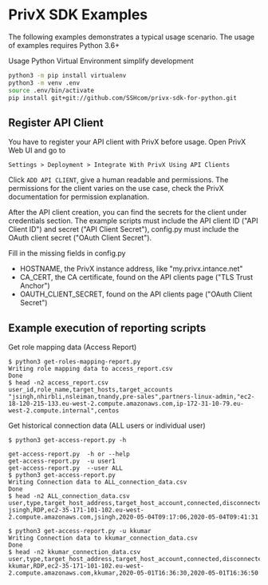# PrivX SDK Examples

The following examples demonstrates a typical usage scenario. The usage of examples requires Python 3.6+ 

Usage Python Virtual Environment simplify development 

```bash
python3 -m pip install virtualenv
python3 -m venv .env
source .env/bin/activate
pip install git+git://github.com/SSHcom/privx-sdk-for-python.git
```

## Register API Client

You have to register your API client with PrivX before usage. Open PrivX Web UI and go to

```
Settings > Deployment > Integrate With PrivX Using API Clients
```

Click `ADD API CLIENT`, give a human readable and permissions. The permissions for the client varies on the use case, check the PrivX documentation for permission explanation.

After the API client creation, you can find the secrets for the client
under credentials section. The example scripts must include the API client ID
("API Client ID") and secret ("API Client Secret"), config.py must include
the OAuth client secret ("OAuth Client Secret").

Fill in the missing fields in config.py
* HOSTNAME, the PrivX instance address, like "my.privx.intance.net"
* CA_CERT, the CA certificate, found on the API clients page ("TLS Trust Anchor")
* OAUTH_CLIENT_SECRET, found on the API clients page ("OAuth Client Secret")

## Example execution of reporting scripts

Get role mapping data (Access Report)
```
$ python3 get-roles-mapping-report.py
Writing role mapping data to access_report.csv
Done
$ head -n2 access_report.csv
user_id,role_name,target_hosts,target_accounts
"jsingh,nhirbli,nsleiman,tnandy,pre-sales",partners-linux-admin,"ec2-18-120-215-133.eu-west-2.compute.amazonaws.com,ip-172-31-10-79.eu-west-2.compute.internal",centos
```

Get historical connection data (ALL users or individual user)
```
$ python3 get-access-report.py -h

get-access-report.py  -h or --help
get-access-report.py  -u user1
get-access-report.py  --user ALL
$ python3 get-access-report.py
Writing Connection data to ALL_connection_data.csv
Done
$ head -n2 ALL_connection_data.csv
user,type,target_host_address,target_host_account,connected,disconnected
jsingh,RDP,ec2-35-171-101-102.eu-west-2.compute.amazonaws.com,jsingh,2020-05-04T09:17:06,2020-05-04T09:41:31

$ python3 get-access-report.py -u kkumar
Writing Connection data to kkumar_connection_data.csv
Done
$ head -n2 kkumar_connection_data.csv
user,type,target_host_address,target_host_account,connected,disconnected
kkumar,RDP,ec2-35-171-101-102.eu-west-2.compute.amazonaws.com,kkumar,2020-05-01T16:36:30,2020-05-01T16:36:50
```
